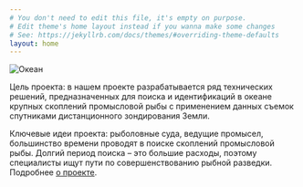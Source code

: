 ```yaml
---
# You don't need to edit this file, it's empty on purpose.
# Edit theme's home layout instead if you wanna make some changes
# See: https://jekyllrb.com/docs/themes/#overriding-theme-defaults
layout: home
---
```


![Океан](/assets/logosm.png)

Цель проекта: в нашем проекте разрабатывается ряд технических решений, предназначенных для поиска и идентификаций в океане крупных скоплений промысловой рыбы с применением данных съемок спутниками дистанционного зондирования Земли.

Ключевые идеи проекта: рыболовные суда, ведущие промысел, большинство времени проводят в поиске скоплений промысловой рыбы. Долгий период поиска – это большие расходы, поэтому специалисты ищут пути по совершенствованию рыбной разведки. Подробнее [о проекте](./about).
